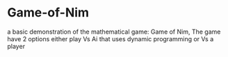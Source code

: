 # Game-of-Nim
a basic demonstration of the mathematical game: Game of Nim, The game have 2 options either play Vs Ai that uses dynamic programming or Vs a player
